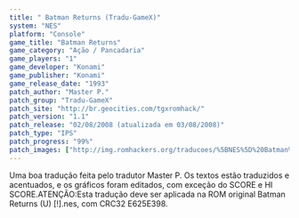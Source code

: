 ```yaml
---
title: " Batman Returns (Tradu-GameX)"
system: "NES"
platform: "Console"
game_title: "Batman Returns"
game_category: "Ação / Pancadaria"
game_players: "1"
game_developer: "Konami"
game_publisher: "Konami"
game_release_date: "1993"
patch_author: "Master P."
patch_group: "Tradu-GameX"
patch_site: "http://br.geocities.com/tgxromhack/"
patch_version: "1.1"
patch_release: "02/08/2008 (atualizada em 03/08/2008)"
patch_type: "IPS"
patch_progress: "99%"
patch_images: ["http://img.romhackers.org/traducoes/%5BNES%5D%20Batman%20Returns%20-%20Tradu-GameX%20-%2001.png","http://img.romhackers.org/traducoes/%5BNES%5D%20Batman%20Returns%20-%20Tradu-GameX%20-%2002.png","http://img.romhackers.org/traducoes/%5BNES%5D%20Batman%20Returns%20-%20Tradu-GameX%20-%2003.png"]
---
```

Uma boa tradução feita pelo tradutor Master P. Os textos estão traduzidos e acentuados, e os gráficos foram editados, com exceção do SCORE e HI SCORE.ATENÇÃO:Esta tradução deve ser aplicada na ROM original Batman Returns (U) [!].nes, com CRC32 E625E398.